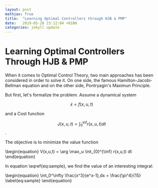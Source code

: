 ```yaml
---
layout: post
mathjax: True
title:  "Learning Optimal Controllers through HJB & PMP"
date:   2019-05-26 23:12:04 +0100
categories: jekyll update
---
```

# Learning Optimal Controllers Through HJB & PMP

When it comes to Optimal Control Theory, two main approaches has been considered in order to solve it. On one side, the famous Hamilton-Jacobi-Bellman equation and on the other side, Pontryagin's Maximun Principle.

But first, let's formalize the problem. Assume a dynamical system

$$ \dot{x} = f(x,u,t)$$

and a Cost function

$$ J(x,u,t) = \int_{0}^{\inf} r(x,u,t) dt$$.

The objective is to minimize the value function

\begin{equation}
    V(x,u,t) = \arg \max_u \int_{0}^{\inf} r(x,u,t) dt
\end{equation}

In equation \eqref{eq:sample}, we find the value of an
interesting integral:

\begin{equation}
  \int_0^\infty \frac{x^3}{e^x-1}\,dx = \frac{\pi^4}{15}
  \label{eq:sample}
\end{equation}

